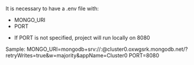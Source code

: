 It is necessary to have a .env file with:
- MONGO_URI
- PORT

* If PORT is not specified, project will run locally on 8080

Sample: 
MONGO_URI=mongodb+srv://<user>:<password>@cluster0.oxwgsrk.mongodb.net/?retryWrites=true&w=majority&appName=Cluster0
PORT=8080
